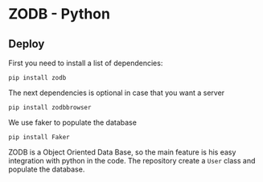 # ZODB - Python 
 
## Deploy

First you need to install a list of dependencies:


    pip install zodb

The next dependencies is optional in case that you want a server

    pip install zodbbrowser

We use faker to populate the database

    pip install Faker
    

ZODB is a Object Oriented Data Base, so the main feature is his easy integration with python in the code.
The repository create a `User` class and populate the database.
